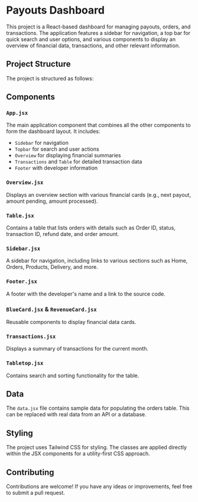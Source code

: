 # Payouts Dashboard

This project is a React-based dashboard for managing payouts, orders, and transactions. The application features a sidebar for navigation, a top bar for quick search and user options, and various components to display an overview of financial data, transactions, and other relevant information.

## Project Structure

The project is structured as follows:


## Components

### `App.jsx`

The main application component that combines all the other components to form the dashboard layout. It includes:

- `Sidebar` for navigation
- `Topbar` for search and user actions
- `Overview` for displaying financial summaries
- `Transactions` and `Table` for detailed transaction data
- `Footer` with developer information

### `Overview.jsx`

Displays an overview section with various financial cards (e.g., next payout, amount pending, amount processed).

### `Table.jsx`

Contains a table that lists orders with details such as Order ID, status, transaction ID, refund date, and order amount.

### `Sidebar.jsx`

A sidebar for navigation, including links to various sections such as Home, Orders, Products, Delivery, and more.

### `Footer.jsx`

A footer with the developer's name and a link to the source code.

### `BlueCard.jsx` & `RevenueCard.jsx`

Reusable components to display financial data cards.

### `Transactions.jsx`

Displays a summary of transactions for the current month.

### `Tabletop.jsx`

Contains search and sorting functionality for the table.

## Data

The `data.jsx` file contains sample data for populating the orders table. This can be replaced with real data from an API or a database.

## Styling

The project uses Tailwind CSS for styling. The classes are applied directly within the JSX components for a utility-first CSS approach.

## Contributing

Contributions are welcome! If you have any ideas or improvements, feel free to submit a pull request.
